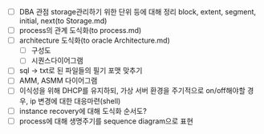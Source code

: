 - [ ] DBA 관점 storage관리하기 위한 단위 등에 대해 정리 block, extent, segment, initial, next(to Storage.md)
- [ ] process의 관계 도식화(to process.md)
- [ ] architecture 도식화(to oracle Architecture.md)
  - [ ] 구성도
  - [ ] 시퀀스다이어그램
- [ ] sql -> txt로 된 파일들의 필기 포맷 맞추기
- [ ] AMM, ASMM 다이어그램
- [ ] 이식성을 위해 DHCP를 유지하되, 가상 서버 환경을 주기적으로 on/off해야할 경우, ip 변경에 대한 대응마련(shell)
- [ ] instance recovery에 대해 도식화 순서도?
- [ ] process에 대해 생명주기를 sequence diagram으로 표현